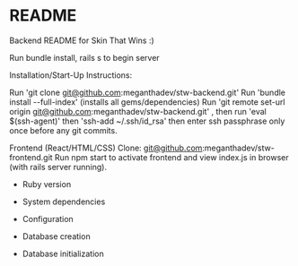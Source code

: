 # README

Backend README for Skin That Wins :)

Run bundle install, rails s to begin server

Installation/Start-Up Instructions:

Run 'git clone git@github.com:meganthadev/stw-backend.git' Run 'bundle install --full-index' (installs all gems/dependencies) Run 'git remote set-url origin git@github.com:meganthadev/stw-backend.git' , then run 'eval $(ssh-agent)' then 'ssh-add ~/.ssh/id_rsa' then enter ssh passphrase only once before any git commits.

Frontend (React/HTML/CSS) Clone: git@github.com:meganthadev/stw-frontend.git Run npm start to activate frontend and view index.js in browser (with rails server running).

* Ruby version

* System dependencies

* Configuration

* Database creation

* Database initialization


